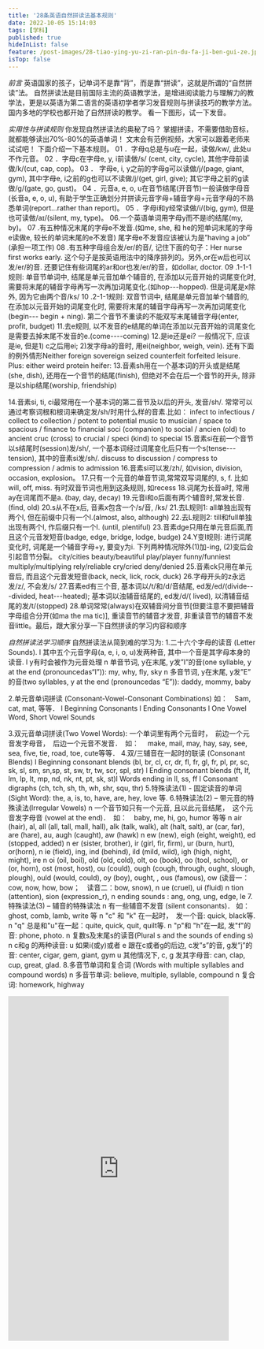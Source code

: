 ```yaml
---
title: '28条英语自然拼读法基本规则'
date: 2022-10-05 15:14:03
tags: [学科]
published: true
hideInList: false
feature: /post-images/28-tiao-ying-yu-zi-ran-pin-du-fa-ji-ben-gui-ze.jpg
isTop: false
---
```

*前言*
英语国家的孩子，记单词不是靠“背”，而是靠“拼读”，这就是所谓的“自然拼读”法。
自然拼读法是目前国际主流的英语教学法，是增进阅读能力与理解力的教学法，更是以英语为第二语言的英语初学者学习发音规则与拼读技巧的教学方法。
国内多地的学校也都开始了自然拼读的教学。
看一下图形，试一下发音。

*实用性与拼读规则*
你发现自然拼读法的奥秘了吗？
掌握拼读，不需要借助音标，就都能够读出70%-80%的英语单词！
文末会有范例视频，大家可以跟着老师来试试吧！
下面介绍一下基本规则。
01 ．字母q总是与u在一起，读做/kw/, 此处u不作元音。
02 ．字母c在字母e, y, i前读做/s/ (cent, city, cycle), 其他字母前读做/k/(cut, cap, cop)。
03 ． 字母e, i, y之前的字母g可以读做/j/(page, giant, gym), 其中字母e, i之前的g也可以不读做/j/(get, girl, give); 其它字母之前的g读做/g/(gate, go, gust)。
04 ．元音a, e, o, u在音节结尾(开音节)一般读做字母音(长音a, e, o, u), 有助于学生正确划分并拼读元音字母+辅音字母+元音字母的不熟悉单词(report…rather than report)。
05 ．字母i和y经常读做/i/(big, gym), 但是也可读做/aɪ/(silent, my, type)。
06.一个英语单词用字母y而不是i的结尾(my, by)。
07 .有五种情况末尾的字母e不发音.(如me, she, 和 he的短单词末尾的字母e读做e, 较长的单词末尾的e不发音) 尾字母e不发音应该被认为是”having a job” (承担一项工作)
08 .有五种字母组合发/er/的音/, 记住下面的句子：Her nurse first works early. 这个句子是按英语用法中的降序排列的。另外,or在w后也可以发/er/的音. 还要记住有些词尾的ar和or也发/er/的音，如dollar, doctor.
09 .1-1-1规则: 单音节单词中, 结尾是单元音加单个辅音的, 在添加以元音开始的词尾变化时, 需要将末尾的辅音字母再写一次再加词尾变化.(如hop---hopped). 但是词尾是x除外, 因为它由两个音/ks/
10 .2-1-1规则: 双音节词中, 结尾是单元音加单个辅音的, 在添加以元音开始的词尾变化时, 需要将末尾的辅音字母再写一次再加词尾变化(begin--- begin + ning). 第二个音节不重读的不能双写末尾辅音字母(enter, profit, budget)
11.去e规则, 以不发音的e结尾的单词在添加以元音开始的词尾变化是需要去掉末尾不发音的e.(come----coming)
12.是ie还是ei? 一般情况下, 应该是ie, 但是1) c之后用ei; 2)发字母a的音时, 用ei(neighbor, weigh, vein). 还有下面的例外情形Neither foreign sovereign seized counterfeit forfeited leisure. Plus: either weird protein heifer:
13.音素sh用在一个基本词的开头或是结尾(she, dish), 还用在一个音节的结尾(finish), 但绝对不会在后一个音节的开头, 除非是以ship结尾(worship, friendship)


14.音素si, ti, ci最常用在一个基本词的第二音节及以后的开头, 发音/sh/. 常常可以通过考察词根和根词来确定发/sh/时用什么样的音素.比如：
infect to infectious / collect to collection / potent to potential
music to musician / space to spacious / finance to financial
soci (companion) to social / ancien (old) to ancient
cruc (cross) to crucial / speci (kind) to special
15.音素si在前一个音节以s结尾时(session)发/sh/, 一个基本词经过词尾变化后只有一个s(tense---tension), 其中的音素si发/sh/.
discuss to discussion / compress to compression / admis to admission
16.音素si可以发/zh/, 如vision, division, occasion, explosion。
17.只有一个元音的单音节词,常常双写词尾的l, s, f. 比如will, off, miss. 有时双音节词也用到这条规则, 如recess
18.词尾为长音a时, 常用ay在词尾而不是a. (bay, day, decay)
19.元音i和o后面有两个辅音时,常发长音. (find, old)
20.s从不在x后, 音素x包含一个/s/音, /ks/
21.去L规则1: all单独出现有两个l, 但在前缀中只有一个l.(almost, also, although)
22.去L规则2: till和full单独出现有两个l, 作后缀只有一个l. (until, plentiful)
23.音素dge只用在单元音后面,而且这个元音发短音(badge, edge, bridge, lodge, budge)
24.Y变I规则: 进行词尾变化时, 词尾是一个辅音字母+y, 要变y为i. 下列两种情况除外(1)加-ing, (2)变后会引起音节分裂。
city/cities beauty/beautiful play/player funny/funniest
multiply/multiplying rely/reliable cry/cried deny/denied
25.音素ck只用在单元音后, 而且这个元音发短音(back, neck, lick, rock, duck)
26.字母开头的z永远发/z/, 不会发/s/
27.音素ed有三个音, 基本词以/t/和/d/音结尾, ed发/ed/(divide---divided, heat---heated); 基本词以浊辅音结尾的, ed发/d/( lived), 以清辅音结尾的发/t/(stopped)
28.单词常常(always)在双辅音间分音节[但要注意不要把辅音字母组合分开(如ma the ma tic)], 重读音节的辅音才发音, 非重读音节的辅音不发音little。最后，跟大家分享一下自然拼读的学习内容和顺序

*自然拼读法学习顺序*
自然拼读法从简到难的学习为:
1.二十六个字母的读音 (Letter Sounds).
l 其中五个元音字母(a, e, i, o, u)发两种音, 其中一个音是其字母本身的读音.
l y有时会被作为元音处理
n 单音节词, y在末尾, y发”I”的音(one syllable, y at the end (pronouncedas“I”)): my, why, fly, sky
n 多音节词, y在末尾, y发”E” 的音(two syllables, y at the end (pronouncedas “E”)): daddy, mommy, baby

2.单元音单词拼读 (Consonant-Vowel-Consonant Combinations)
如：　Sam, cat, mat, 等等．
l Beginning Consonants
l Ending Consonants
l One Vowel Word, Short Vowel Sounds

3.双元音单词拼读(Two Vowel Words):
一个单词里有两个元音时，　前边一个元音发字母音，　后边一个元音不发音．　如：　
make, mail, may, hay, say, see, sea, five, tie, road, toe, cute等等．
4.双/三辅音在一起时的联读 (Consonant Blends)
l Beginning consonant blends (bl, br, cl, cr, dr, fl, fr, gl, fr, pl, pr, sc, sk, sl, sm, sn,sp, st, sw, tr, tw, scr, spl, str)
l Ending consonant blends (ft, lf, lm, lp, lt, mp, nd, nk, nt, pt, sk, st)l Words ending in ll, ss, ff
l Consonant digraphs (ch, tch, sh, th, wh, shr, squ, thr)
5.特殊读法(1) - 固定读音的单词(Sight Word):
the, a, is, to, have, are, hey, love 等.
6.特殊读法(2) – 带元音的特殊读法(Irregular Vowels)
n 一个音节如只有一个元音, 且以此元音结尾，　这个元音发字母音 (vowel at the end)．　如：　baby, me, hi, go, humor 等等
n air (hair), al, all (all, tall, mall, hall), alk (talk, walk), alt (halt, salt), ar (car, far), are (hare), au, augh (caught), aw (hawk)
n ew (new), eigh (eight, weight), ed (stopped, added)
n er (sister, brother), ir (girl, fir, firm), ur (burn, hurt), or(horn),
n ie (field), ing, ind (behind), ild (mild, wild), igh (high, night, might), ire
n oi (oil, boil), old (old, cold), olt, oo (book), oo (tool, school), or (or, horn),
ost (most, host), ou (could), ough (cough, through, ought, slough, plough),
ould (would, could), oy (boy), ought, , ous (famous),
ow (读音一：cow, now, how, bow；　读音二：bow, snow),
n ue (cruel), ui (fluid)
n tion (attention), sion (expression_r),
n ending sounds : ang, ong, ung, edge, le
7.特殊读法(3) – 辅音的特殊读法
n 有一些辅音不发音 (silent consonants)．
如：　ghost, comb, lamb, write 等
n "c" 和 "k" 在一起时，　发一个音: quick, black等.
n "q" 总是和"u"在一起：quite, quick, quit, quilt等.
n "p"和 "h"在一起, 发"f"的音: phone, photo.
n 复数s及末尾s的读音(Plural s and the sounds of ending s)
n c和g 的两种读音:
u 如果i(或y)或者 e 跟在c或者g的后边, c发”s”的音, g发”j”的音:
center, cigar, gem, giant, gym
u 其他情况下, c, g 发其字母音: can, clap, cup, great, glad.
8.多音节单词和复合词 (Words with multiple syllables and compound words)
n 多音节单词: believe, multiple, syllable, compound
n 复合词: homework, highway
<iframe  
 height=700
 width=89% 
 src="https://www.ixigua.com/iframe/6251199158565994753?autoplay=0"  
 frameborder=0  
 allowfullscreen>
 </iframe>